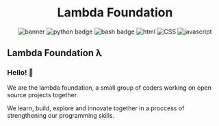 <div align="center">

  # Lambda Foundation
  
  ![banner](https://external-content.duckduckgo.com/iu/?u=https%3A%2F%2Fipiccy.com%2Fres%2FLP%2Fdata%2Fimages%2Fyoutube-banner-maker-b0i.jpg&f=1&nofb=1)
  ![python badge](https://img.shields.io/badge/Python-3776AB?style=for-the-badge&logo=python&logoColor=white)
  ![bash badge](https://img.shields.io/badge/Shell_Script-121011?style=for-the-badge&logo=gnu-bash&logoColor=white)
  ![html](https://img.shields.io/badge/HTML-239120?style=for-the-badge&logo=html5&logoColor=white)
  ![CSS](https://img.shields.io/badge/CSS3-1572B6?style=for-the-badge&logo=css3&logoColor=white)
  ![javascript](https://img.shields.io/badge/JavaScript-F7DF1E?style=for-the-badge&logo=javascript&logoColor=black)

</div>

## Lambda Foundation λ

### Hello! 👋

We are the lambda foundation, a small group of coders working on open source projects together.

We learn, build, explore and innovate together in a proccess of strengthening our programming skills.


<!--

**Here are some ideas to get you started:**

🙋‍♀️ A short introduction - what is your organization all about?
🌈 Contribution guidelines - how can the community get involved?
👩‍💻 Useful resources - where can the community find your docs? Is there anything else the community should know?
🍿 Fun facts - what does your team eat for breakfast?
🧙 Remember, you can do mighty things with the power of [Markdown](https://docs.github.com/github/writing-on-github/getting-started-with-writing-and-formatting-on-github/basic-writing-and-formatting-syntax)
-->
